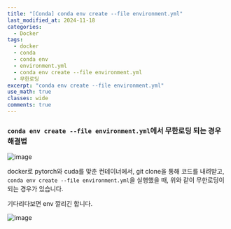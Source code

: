 ```yaml
---
title: "[Conda] conda env create --file environment.yml"
last_modified_at: 2024-11-18
categories:
  - Docker
tags:
  - docker
  - conda
  - conda env
  - environment.yml
  - conda env create --file environment.yml
  - 무한로딩
excerpt: "conda env create --file environment.yml"
use_math: true
classes: wide
comments: true
---
```


### `conda env create --file environment.yml`에서 무한로딩 되는 경우 해결법

![image](https://github.com/user-attachments/assets/2fe5701b-bf05-4c7b-8334-1745d9972a59)

docker로 pytorch와 cuda를 맞춘 컨테이너에서, git clone을 통해 코드를 내려받고, `conda env create --file environment.yml`을 실행했을 때, 위와 같이 무한로딩이 되는 경우가 있습니다.

기다리다보면 env 깔리긴 합니다.

![image](https://github.com/user-attachments/assets/6c093364-9f77-4655-b30e-e64a7e898f85)

